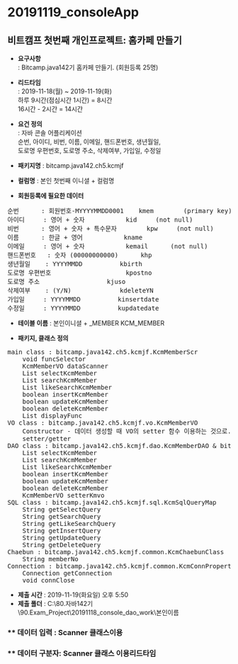 # __20191119_consoleApp__
## 비트캠프 첫번째 개인프로젝트: 홈카페 만들기

* __요구사항__   
	: Bitcamp.java142기 홈카페 만들기. (회원등록 25명)

* __리드타임__   
	: 2019-11-18(월) ~ 2019-11-19(화)   
	  하루 9시간(점심시간 1시간) = 8시간   
	  16시간 - 2시간 = 14시간

* __요건 정의__   
	: 자바 콘솔 어플리케이션   
	  순번, 아이디, 비번, 이름, 이메일, 핸드폰번호, 생년월일,   
	  도로명 우편번호, 도로명 주소, 삭제여부, 가입일, 수정일

* __패키지명__ : bitcamp.java142.ch5.kcmjf
* __컬럼명__ : 본인 첫번째 이니셜 + 컬럼명

* __회원등록에 필요한 데이터__
<pre>
순번		: 회원번호-MYYYYMMDD0001	kmem		(primary key)   
아이디		: 영어 + 숫자			kid		(not null)   
비번		: 영어 + 숫자 + 특수문자		kpw		(not null)   
이름		: 한글 + 영어			kname   
이메일		: 영어 + 숫자			kemail		(not null)   
핸드폰번호	: 숫자 (00000000000)		khp   
생년월일	: YYYYMMDD			kbirth   
도로명 우편번호					kpostno   
도로명 주소					kjuso   
삭제여부	: (Y/N)				kdeleteYN   
가입일		: YYYYMMDD			kinsertdate   
수정일		: YYYYMMDD			kupdatedate
</pre>
* __테이블 이름__ : 본인이니셜 + _MEMBER		KCM_MEMBER

* __패키지, 클래스 정의__
<pre>
main class : bitcamp.java142.ch5.kcmjf.KcmMemberScr
	void funcSelector
	KcmMemberVO dataScanner
	List<KcmMemberVO> selectKcmMember
	List<KcmMemberVO> searchKcmMember
	List<KcmMemberVO> likeSearchKcmMember
	boolean insertKcmMember
	boolean updateKcmMember
	boolean deleteKcmMember
	List<KcmMemberVO> displayFunc
VO class : bitcamp.java142.ch5.kcmjf.vo.KcmMemberVO
	Constructor - 데이터 생성할 때 VO의 setter 함수 이용하는 것으로. -> 기본 생성자만
	setter/getter
DAO class : bitcamp.java142.ch5.kcmjf.dao.KcmMemberDAO & bitcamp.java142.ch5.kcmjf.dao.KcmMemberDAOImpl
	List<KcmMemberVO> selectKcmMember
	List<KcmMemberVO> searchKcmMember
	List<KcmMemberVO> likeSearchKcmMember
	boolean insertKcmMember
	boolean updateKcmMember
	boolean deleteKcmMember 
	KcmMemberVO setterKmvo
SQL class : bitcamp.java142.ch5.kcmjf.sql.KcmSqlQueryMap
	String getSelectQuery
	String getSearchQuery
	String getLikeSearchQuery
	String getInsertQuery
	String getUpdateQuery
	String getDeleteQuery
Chaebun : bitcamp.java142.ch5.kcmjf.common.KcmChaebunClass
	String memberNo
Connection : bitcamp.java142.ch5.kcmjf.common.KcmConnProperty
	Connection getConnection
	void connClose
</pre>
* __제출 시간__ : 2019-11-19(화요일) 오후 5:50
* __제출 폴더__ : C:\80.자바142기\90.Exam_Project\20191118_console_dao_work\본인이름

### ** 데이터 입력 : Scanner 클래스이용
### ** 데이터 구분자: Scanner 클래스 이용리드타임   